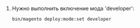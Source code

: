 1) Нужно выполнить включение мода 'developer':
   ```bash
   bin/magento deploy:mode:set developer
   ```
   